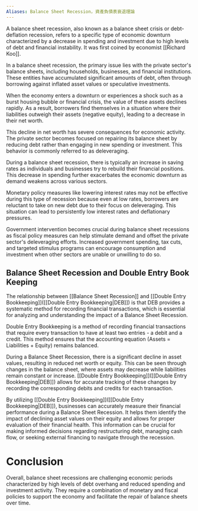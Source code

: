 ```yaml
---
Aliases: Balance Sheet Recession，資產負債表衰退理論
---
```


A balance sheet recession, also known as a balance sheet crisis or debt-deflation recession, refers to a specific type of economic downturn characterized by a decrease in spending and investment due to high levels of debt and financial instability. It was first coined by economist [[Richard Koo]].

In a balance sheet recession, the primary issue lies with the private sector's balance sheets, including households, businesses, and financial institutions. These entities have accumulated significant amounts of debt, often through borrowing against inflated asset values or speculative investments.

When the economy enters a downturn or experiences a shock such as a burst housing bubble or financial crisis, the value of these assets declines rapidly. As a result, borrowers find themselves in a situation where their liabilities outweigh their assets (negative equity), leading to a decrease in their net worth.

This decline in net worth has severe consequences for economic activity. The private sector becomes focused on repairing its balance sheet by reducing debt rather than engaging in new spending or investment. This behavior is commonly referred to as deleveraging.

During a balance sheet recession, there is typically an increase in saving rates as individuals and businesses try to rebuild their financial positions. This decrease in spending further exacerbates the economic downturn as demand weakens across various sectors.

Monetary policy measures like lowering interest rates may not be effective during this type of recession because even at low rates, borrowers are reluctant to take on new debt due to their focus on deleveraging. This situation can lead to persistently low interest rates and deflationary pressures.

Government intervention becomes crucial during balance sheet recessions as fiscal policy measures can help stimulate demand and offset the private sector's deleveraging efforts. Increased government spending, tax cuts, and targeted stimulus programs can encourage consumption and investment when other sectors are unable or unwilling to do so.

## Balance Sheet Recession and Double Entry Book Keeping

The relationship between [[Balance Sheet Recession]] and [[Double Entry Bookkeeping]]([[Double Entry Bookkeeping|DEB]]) is that DEB provides a systematic method for recording financial transactions, which is essential for analyzing and understanding the impact of a Balance Sheet Recession.

Double Entry Bookkeeping is a method of recording financial transactions that require every transaction to have at least two entries - a debit and a credit. This method ensures that the accounting equation (Assets = Liabilities + Equity) remains balanced.

During a Balance Sheet Recession, there is a significant decline in asset values, resulting in reduced net worth or equity. This can be seen through changes in the balance sheet, where assets may decrease while liabilities remain constant or increase.  [[Double Entry Bookkeeping]]([[Double Entry Bookkeeping|DEB]]) allows for accurate tracking of these changes by recording the corresponding debits and credits for each transaction.

By utilizing  [[Double Entry Bookkeeping]]([[Double Entry Bookkeeping|DEB]]), businesses can accurately measure their financial performance during a Balance Sheet Recession. It helps them identify the impact of declining asset values on their equity and allows for proper evaluation of their financial health. This information can be crucial for making informed decisions regarding restructuring debt, managing cash flow, or seeking external financing to navigate through the recession.

# Conclusion
Overall, balance sheet recessions are challenging economic periods characterized by high levels of debt overhang and reduced spending and investment activity. They require a combination of monetary and fiscal policies to support the economy and facilitate the repair of balance sheets over time.